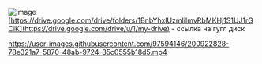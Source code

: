 ![image](https://user-images.githubusercontent.com/97594146/200922300-03174ca7-f8f3-43ae-a35e-80695d07670b.png)
[https://drive.google.com/drive/folders/1BnbYhxlUzmIiImvRbMKHj1S1UJ1rGCiK](https://drive.google.com/drive/u/1/my-drive) - ссылка на гугл диск



https://user-images.githubusercontent.com/97594146/200922828-78e321a7-5870-48ab-9724-35c0555b18d5.mp4

